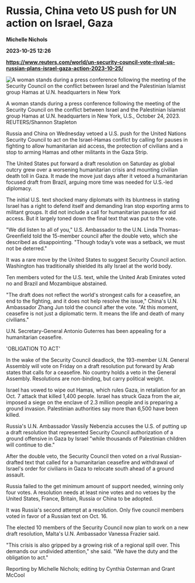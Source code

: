 # Russia, China veto US push for UN action on Israel, Gaza
**Michelle Nichols**

**2023-10-25 12:26**

**https://www.reuters.com/world/un-security-council-vote-rival-us-russian-plans-israel-gaza-action-2023-10-25/**

![A woman stands during a press conference following the meeting of the Security Council on the conflict between Israel and the Palestinian Islamist group Hamas at U.N. headquarters in New York](https://www.reuters.com/resizer/amgZrPohyXdABg46XUn8WzhdzBA=/1920x0/filters:quality(80)/cloudfront-us-east-2.images.arcpublishing.com/reuters/HVIAX5M6IRJJ3F3B53DPQSBDAM.jpg)

A woman stands during a press conference following the meeting of the Security Council on the conflict between Israel and the Palestinian Islamist group Hamas at U.N. headquarters in New York, U.S., October 24, 2023. REUTERS/Shannon Stapleton

Russia and China on Wednesday vetoed a U.S. push for the United Nations Security Council to act on the Israel-Hamas conflict by calling for pauses in fighting to allow humanitarian aid access, the protection of civilians and a stop to arming Hamas and other militants in the Gaza Strip.

The United States put forward a draft resolution on Saturday as global outcry grew over a worsening humanitarian crisis and mounting civilian death toll in Gaza. It made the move just days after it vetoed a humanitarian focused draft from Brazil, arguing more time was needed for U.S.-led diplomacy.

The initial U.S. text shocked many diplomats with its bluntness in stating Israel has a right to defend itself and demanding Iran stop exporting arms to militant groups. It did not include a call for humanitarian pauses for aid access. But it largely toned down the final text that was put to the vote.

"We did listen to all of you," U.S. Ambassador to the U.N. Linda Thomas-Greenfield told the 15-member council after the double veto, which she described as disappointing. "Though today’s vote was a setback, we must not be deterred."

It was a rare move by the United States to suggest Security Council action. Washington has traditionally shielded its ally Israel at the world body.

Ten members voted for the U.S. text, while the United Arab Emirates voted no and Brazil and Mozambique abstained.

"The draft does not reflect the world's strongest calls for a ceasefire, an end to the fighting, and it does not help resolve the issue," China's U.N. Ambassador Zhang Jun told the council after the vote. "At this moment, ceasefire is not just a diplomatic term. It means the life and death of many civilians."

U.N. Secretary-General Antonio Guterres has been appealing for a humanitarian ceasefire.

'OBLIGATION TO ACT'

In the wake of the Security Council deadlock, the 193-member U.N. General Assembly will vote on Friday on a draft resolution put forward by Arab states that calls for a ceasefire. No country holds a veto in the General Assembly. Resolutions are non-binding, but carry political weight.

Israel has vowed to wipe out Hamas, which rules Gaza, in retaliation for an Oct. 7 attack that killed 1,400 people. Israel has struck Gaza from the air, imposed a siege on the enclave of 2.3 million people and is preparing a ground invasion. Palestinian authorities say more than 6,500 have been killed.

Russia's U.N. Ambassador Vassily Nebenzia accuses the U.S. of putting up a draft resolution that represented Security Council authorization of a ground offensive in Gaza by Israel "while thousands of Palestinian children will continue to die."

After the double veto, the Security Council then voted on a rival Russian-drafted text that called for a humanitarian ceasefire and withdrawal of Israel's order for civilians in Gaza to relocate south ahead of a ground assault.

Russia failed to the get minimum amount of support needed, winning only four votes. A resolution needs at least nine votes and no vetoes by the United States, France, Britain, Russia or China to be adopted.

It was Russia's second attempt at a resolution. Only five council members voted in favor of a Russian text on Oct. 16.

The elected 10 members of the Security Council now plan to work on a new draft resolution, Malta's U.N. Ambassador Vanessa Frazier said.

"This crisis is also gripped by a growing risk of a regional spill over. This demands our undivided attention," she said. "We have the duty and the obligation to act."

Reporting by Michelle Nichols; editing by Cynthia Osterman and Grant McCool
